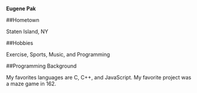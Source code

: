 **Eugene Pak**

##Hometown

Staten Island, NY

##Hobbies

Exercise, Sports, Music, and Programming

##Programming Background

My favorites languages are C, C++, and JavaScript. My favorite project was a maze game in 162.